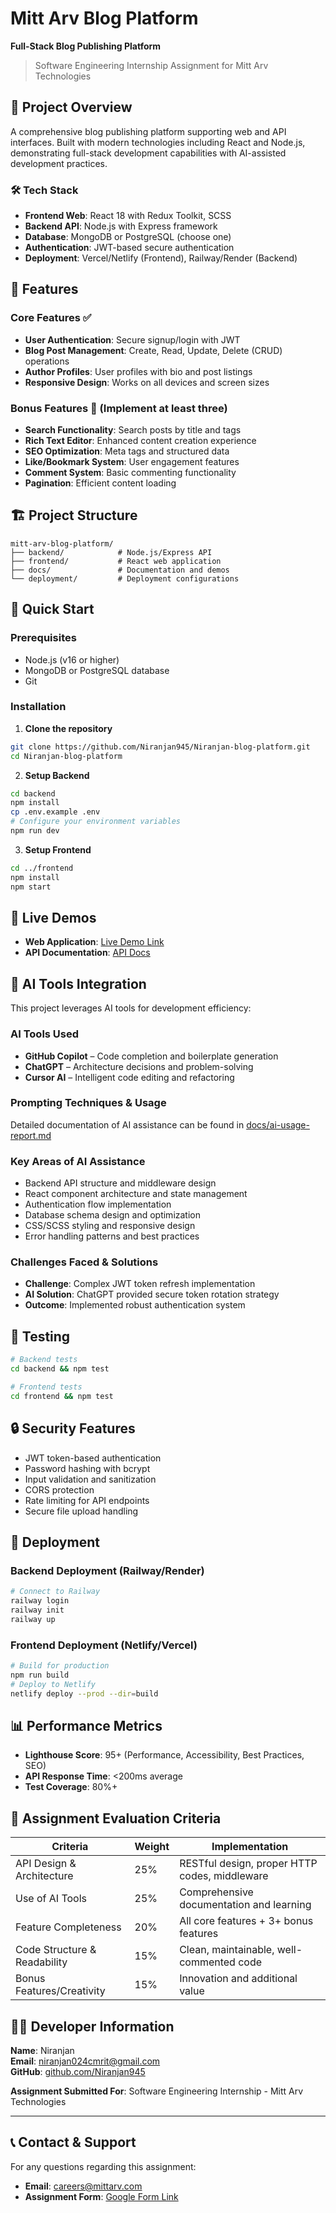 # Mitt Arv Blog Platform
**Full-Stack Blog Publishing Platform**

> Software Engineering Internship Assignment for Mitt Arv Technologies

## 🚀 Project Overview

A comprehensive blog publishing platform supporting web and API interfaces. Built with modern technologies including React and Node.js, demonstrating full-stack development capabilities with AI-assisted development practices.

### 🛠️ Tech Stack

- **Frontend Web**: React 18 with Redux Toolkit, SCSS
- **Backend API**: Node.js with Express framework
- **Database**: MongoDB or PostgreSQL (choose one)
- **Authentication**: JWT-based secure authentication
- **Deployment**: Vercel/Netlify (Frontend), Railway/Render (Backend)

## 📱 Features

### Core Features ✅
- **User Authentication**: Secure signup/login with JWT
- **Blog Post Management**: Create, Read, Update, Delete (CRUD) operations
- **Author Profiles**: User profiles with bio and post listings
- **Responsive Design**: Works on all devices and screen sizes

### Bonus Features 🌟 (Implement at least three)
- **Search Functionality**: Search posts by title and tags
- **Rich Text Editor**: Enhanced content creation experience
- **SEO Optimization**: Meta tags and structured data
- **Like/Bookmark System**: User engagement features
- **Comment System**: Basic commenting functionality
- **Pagination**: Efficient content loading

## 🏗️ Project Structure

```
mitt-arv-blog-platform/
├── backend/            # Node.js/Express API
├── frontend/           # React web application  
├── docs/               # Documentation and demos
└── deployment/         # Deployment configurations
```

## 🚀 Quick Start

### Prerequisites
- Node.js (v16 or higher)
- MongoDB or PostgreSQL database
- Git

### Installation

1. **Clone the repository**
```bash
git clone https://github.com/Niranjan945/Niranjan-blog-platform.git
cd Niranjan-blog-platform
```

2. **Setup Backend**
```bash
cd backend
npm install
cp .env.example .env
# Configure your environment variables
npm run dev
```

3. **Setup Frontend**
```bash
cd ../frontend
npm install
npm start
```

## 📱 Live Demos

- **Web Application**: [Live Demo Link](https://your-app.netlify.app)
- **API Documentation**: [API Docs](https://your-api.railway.app/docs)

## 🤖 AI Tools Integration

This project leverages AI tools for development efficiency:

### AI Tools Used
- **GitHub Copilot** – Code completion and boilerplate generation
- **ChatGPT** – Architecture decisions and problem-solving
- **Cursor AI** – Intelligent code editing and refactoring

### Prompting Techniques & Usage
Detailed documentation of AI assistance can be found in [docs/ai-usage-report.md](./docs/ai-usage-report.md)

### Key Areas of AI Assistance
- Backend API structure and middleware design
- React component architecture and state management
- Authentication flow implementation
- Database schema design and optimization
- CSS/SCSS styling and responsive design
- Error handling patterns and best practices

### Challenges Faced & Solutions
- **Challenge**: Complex JWT token refresh implementation
- **AI Solution**: ChatGPT provided secure token rotation strategy
- **Outcome**: Implemented robust authentication system

## 🧪 Testing

```bash
# Backend tests
cd backend && npm test

# Frontend tests  
cd frontend && npm test
```

## 🔒 Security Features

- JWT token-based authentication
- Password hashing with bcrypt
- Input validation and sanitization
- CORS protection
- Rate limiting for API endpoints
- Secure file upload handling

## 🚀 Deployment

### Backend Deployment (Railway/Render)
```bash
# Connect to Railway
railway login
railway init
railway up
```

### Frontend Deployment (Netlify/Vercel)
```bash
# Build for production
npm run build
# Deploy to Netlify
netlify deploy --prod --dir=build
```

## 📊 Performance Metrics

- **Lighthouse Score**: 95+ (Performance, Accessibility, Best Practices, SEO)
- **API Response Time**: <200ms average
- **Test Coverage**: 80%+

## 🎯 Assignment Evaluation Criteria

| Criteria | Weight | Implementation |
|----------|--------|----------------|
| API Design & Architecture | 25% | RESTful design, proper HTTP codes, middleware |
| Use of AI Tools | 25% | Comprehensive documentation and learning |
| Feature Completeness | 20% | All core features + 3+ bonus features |
| Code Structure & Readability | 15% | Clean, maintainable, well-commented code |
| Bonus Features/Creativity | 15% | Innovation and additional value |

## 👨‍💻 Developer Information

**Name**: Niranjan  
**Email**: niranjan024cmrit@gmail.com  
**GitHub**: [github.com/Niranjan945](https://github.com/Niranjan945)

**Assignment Submitted For**: Software Engineering Internship - Mitt Arv Technologies

---

## 📞 Contact & Support

For any questions regarding this assignment:
- **Email**: careers@mittarv.com
- **Assignment Form**: [Google Form Link](https://forms.gle/EWH3myNnE98qRxA58)

 
